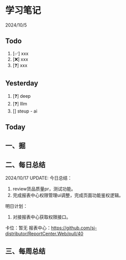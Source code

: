 # 学习笔记

2024/10/5

## Todo

1. [✅] xxx
2. [❌] xxx
3. [❓] xxx

## Yesterday

1. [❓] deep
2. [❓] lllm
3. [] steup - ai

## Today

## 一、掘

## 二、每日总结

2024/10/17 UPDATE:
今日总结：

1. review货品质量pr，测试功能。
2. 完成报表中心权限管理ui调整，完成页面功能鉴权逻辑。



明日计划：

1. 对接报表中心获取权限接口。



卡位：暂无
报表中心：https://github.com/sj-distributor/ReportCenter.Web/pull/40

## 三、每周总结
